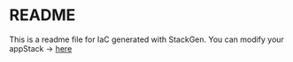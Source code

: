 # README
This is a readme file for IaC generated with StackGen.
You can modify your appStack -> [here](http://main.dev.stackgen.com/appstacks/9ffc09d8-d3ec-4624-a797-648f91965aef)
